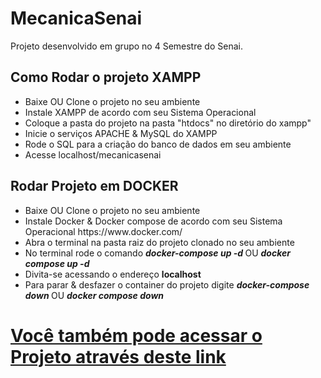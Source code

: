﻿# MecanicaSenai
Projeto desenvolvido em grupo no 4 Semestre do Senai.

<h2> Como Rodar o projeto XAMPP</h2>
<ul>
  <li>Baixe OU Clone o projeto no seu ambiente</li>
  <li>Instale XAMPP de acordo com seu Sistema Operacional</li>
  <li>Coloque a pasta do projeto na pasta "htdocs" no diretório do xampp"</li>
  <li>Inicie o serviços APACHE & MySQL do XAMPP</li>
  <li>Rode o SQL para a criação do banco de dados em seu ambiente</li>
  <li>Acesse localhost/mecanicasenai </li>
</ul>

<h2>Rodar Projeto em DOCKER </h2>
<ul>
  <li>Baixe OU Clone o projeto no seu ambiente</li>
  <li>Instale Docker & Docker compose de acordo com seu Sistema Operacional https://www.docker.com/</li>
  <li>Abra o terminal na pasta raiz do projeto clonado no seu ambiente</li>
  <li>No terminal rode o comando <i><b> docker-compose up -d </b></i> OU <i><b> docker compose up -d </b></i> </li>
  <li>Divita-se acessando o endereço <b>localhost</b></li>
  <li>Para parar & desfazer o container do projeto digite <i><b> docker-compose down </b></i> OU <i><b> docker compose down </b></i></li>
</ul>

# <a href="https://mecanicasenai4semestre.000webhostapp.com/"> Você também pode acessar o Projeto através deste link</a>

